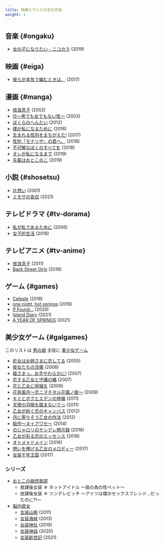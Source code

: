 ```yaml
---
title: 映画とテレビの文化作品
weight: 1
---
```


## 音楽 {#ongaku}

- [女の子になりたい - ニコカラ](https://youtube.com/watch?v=ucbx9we6EHk) (2019)

## 映画 {#eiga}

- [彼らが本気で編むときは、](https://ja.wikipedia.org/wiki/彼らが本気で編むときは、) (2017)

## 漫画 {#manga}

- [放浪息子](https://ja.wikipedia.org/wiki/放浪息子) (2002)
- [IS〜男でも女でもない性〜](https://ja.wikipedia.org/wiki/IS〜男でも女でもない性〜) (2003)
- [ぼくらのへんたい](https://ja.wikipedia.org/wiki/ぼくらのへんたい) (2012)
- [僕が私になるために](https://kc.kodansha.co.jp/product?item=0000018814) (2016)
- [生まれる性別をまちがえた!](https://www.amazon.co.jp/dp/4041052386) (2017)
- [性別「モナリザ」の君へ。](https://ja.wikipedia.org/wiki/性別「モナリザ」の君へ。) (2018)
- [不可解なぼくのすべてを](https://comic.pixiv.net/works/5315) (2018)
- [オレが私になるまで](https://ja.wikipedia.org/wiki/オレが私になるまで) (2019)
- [先輩はおとこのこ](https://ja.wikipedia.org/wiki/先輩はおとこのこ) (2019)

## 小説 {#shosetsu}

- [片想い](https://ja.wikipedia.org/wiki/片想い_%28小説%29) (2001)
- [ミモザの告白](https://www.shogakukan.co.jp/books/09453018) (2021)

## テレビドラマ {#tv-dorama}

- [私が私であるために](https://ja.wikipedia.org/wiki/私が私であるために) (2006)
- [女子的生活](https://ja.wikipedia.org/wiki/女子的生活) (2018)

## テレビアニメ {#tv-anime}

- [放浪息子](https://ja.wikipedia.org/wiki/放浪息子) (2011)
- [Back Street Girls](https://ja.wikipedia.org/wiki/Back_Street_Girls) (2018)

## ゲーム {#games}

- [Celeste](https://store.steampowered.com/app/504230) (2018)
- [one night, hot springs](https://store.steampowered.com/app/917680) (2018)
- [If Found...](https://store.steampowered.com/app/1041920) (2020)
- [Island Diary](https://store.steampowered.com/app/1559760) (2021)
- [A YEAR OF SPRINGS](https://store.steampowered.com/app/1688580) (2021)

## 美少女ゲーム {#galgames}

このリストは [男の娘](https://ja.wikipedia.org/wiki/男の娘) 主役に [美少女ゲーム](https://ja.wikipedia.org/wiki/美少女ゲーム)

- [処女はお姉さまに恋してる](https://ja.wikipedia.org/wiki/処女はお姉さまに恋してる) (2005)
- [彼女たちの流儀](https://ja.wikipedia.org/wiki/彼女たちの流儀) (2006)
- [姫さまっ、お手やわらかに!](https://ja.wikipedia.org/wiki/姫さまっ、お手やわらかに!) (2007)
- [恋する乙女と守護の楯](https://ja.wikipedia.org/wiki/恋する乙女と守護の楯) (2007)
- [花と乙女に祝福を](https://ja.wikipedia.org/wiki/花と乙女に祝福を) (2009)
- [花鳥風月～恋ニヲチタル花園ノ姫～](https://ja.wikipedia.org/wiki/花鳥風月_〜恋ニヲチタル花園ノ姫〜) (2009)
- [キミとボクとエデンの林檎](https://ja.wikipedia.org/wiki/オービット) (2011)
- [天使の羽根を踏まないでっ](https://ja.wikipedia.org/wiki/天使の羽根を踏まないでっ) (2011)
- [乙女が紡ぐ恋のキャンバス](https://ja.wikipedia.org/wiki/乙女が紡ぐ恋のキャンバス) (2012)
- [月に寄りそう乙女の作法](https://ja.wikipedia.org/wiki/月に寄りそう乙女の作法) (2012)
- [駄作～ヌイアワセ～](https://ja.wikipedia.org/wiki/駄作_%28ゲーム%29) (2014)
- [のじゃロリのヤンデレ黙示録](https://www.freem.ne.jp/win/game/11259) (2016)
- [乙女が彩る恋のエッセンス](https://ja.wikipedia.org/wiki/乙女が彩る恋のエッセンス) (2016)
- [オトメ＊ドメイン](https://ja.wikipedia.org/wiki/オトメ*ドメイン) (2016)
- [想いを捧げる乙女のメロディー](https://ja.wikipedia.org/wiki/想いを捧げる乙女のメロディー) (2017)
- [女装千年王国](https://no-strike.jp/millennium/) (2017)

### シリーズ

- [おとこの娘倶楽部](https://ja.wikipedia.org/wiki/おとこの娘倶楽部)
  - 放課後女装 &star; ネットアイドル 〜皆の為の性ペット〜
  - 放課後女装 &star; ツンデレビッチ 〜アイツは僕のセックスフレンド…だったのに?!〜
- [脳内彼女](https://ja.wikipedia.org/wiki/ベースユニット)
  - [女装山脈](https://ja.wikipedia.org/wiki/女装山脈) (2011)
  - [女装海峡](https://ja.wikipedia.org/wiki/女装海峡) (2013)
  - [女装神社](https://ja.wikipedia.org/wiki/女装神社) (2019)
  - [女装神話](https://ja.wikipedia.org/wiki/女装神話) (2020)
  - [女装創世記](https://no-strike.jp/genesis/index-tc.html) (2021)
